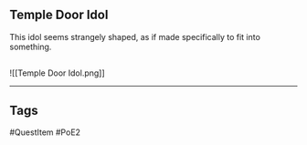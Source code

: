## Temple Door Idol
This idol seems strangely shaped, as if made specifically to fit into something.
## 
![[Temple Door Idol.png]]

---
## Tags
#QuestItem
#PoE2